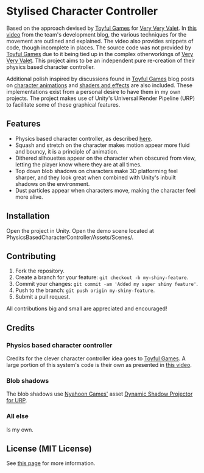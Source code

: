 # Stylised Character Controller
Based on the approach devised by [Toyful Games](https://www.toyfulgames.com/) for [Very Very Valet](https://www.toyfulgames.com/very-very-valet). In [this video](https://www.youtube.com/watch?v=qdskE8PJy6Q&ab_channel=ToyfulGames) from the team's development blog, the various techniques for the movement are outlined and explained. The video also provides snippets of code, though incomplete in places. The source code was not provided by [Toyful Games](https://www.toyfulgames.com/) due to it being tied up in the complex otherworkings of [Very Very Valet](https://www.toyfulgames.com/very-very-valet). This project aims to be an independent pure re-creation of their physics based character controller.

Additional polish inspired by discussions found in [Toyful Games](https://www.toyfulgames.com/) blog posts on [character animations](https://www.toyfulgames.com/blog/character-animations) and [shaders and effects](https://www.toyfulgames.com/blog/deep-dive-shaders-and-effects) are also included. These implementations exist from a personal desire to have them in my own projects. The project makes use of Unity's Universal Render Pipeline (URP) to facilitate some of these graphical features.

## Features
- Physics based character controller, as described [here](https://www.youtube.com/watch?v=qdskE8PJy6Q&ab_channel=ToyfulGames).
- Squash and stretch on the character makes motion appear more fluid and bouncy, it is a principle of animation.
- Dithered silhouettes appear on the character when obscured from view, letting the player know where they are at all times.
- Top down blob shadows on characters make 3D platforming feel sharper, and they look great when combined with Unity's inbuilt shadows on the environment.
- Dust particles appear when characters move, making the character feel more alive.

## Installation
Open the project in Unity. Open the demo scene located at PhysicsBasedCharacterController/Assets/Scenes/.

## Contributing
1. Fork the repository.
2. Create a branch for your feature: `git checkout -b my-shiny-feature`.
4. Commit your changes: `git commit -am 'Added my super shiny feature'`.
5. Push to the branch: `git push origin my-shiny-feature`.
6. Submit a pull request.

All contributions big and small are appreciated and encouraged!

## Credits
### Physics based character controller
Credits for the clever character controller idea goes to [Toyful Games](https://www.toyfulgames.com/). A large portion of this system's code is their own as presented in [this video](https://www.youtube.com/watch?v=qdskE8PJy6Q&ab_channel=ToyfulGames).

### Blob shadows
The blob shadows use [Nyahoon Games'](http://nyahoon.com/products) asset [Dynamic Shadow Projector for URP](http://nyahoon.com/products/dynamic-shadow-projector).

### All else
Is my own.

## License (MIT License)
See [this page](https://github.com/joebinns/PhysicsBasedCharacterController/blob/main/LICENSE) for more information.
